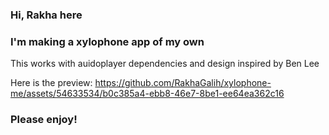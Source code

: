 ### Hi, Rakha here
### I'm making a xylophone app of my own
This works with auidoplayer dependencies and design inspired by Ben Lee

Here is the preview:
https://github.com/RakhaGalih/xylophone-me/assets/54633534/b0c385a4-ebb8-46e7-8be1-ee64ea362c16
### Please enjoy!
